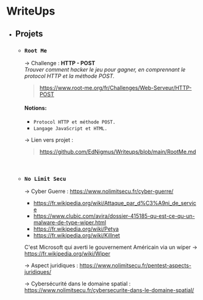 # WriteUps

- ## Projets
  
  -  ### `Root Me` <br>
        -> Challenge : **HTTP - POST**<br>
        _Trouver comment hacker le jeu pour gagner, en comprennant le protocol HTTP et la méthode POST._
        > https://www.root-me.org/fr/Challenges/Web-Serveur/HTTP-POST

        #### Notions:
        
        - `Protocol HTTP et méthode POST.`
        - `Langage JavaScript et HTML.`
        
        -> Lien vers projet : 
        > https://github.com/EdNigmus/Writeups/blob/main/RootMe.md

        <br>

  - ### `No Limit Secu`
       -> Cyber Guerre : https://www.nolimitsecu.fr/cyber-guerre/ <br>
       - https://fr.wikipedia.org/wiki/Attaque_par_d%C3%A9ni_de_service
      - https://www.clubic.com/avira/dossier-415185-qu-est-ce-qu-un-malware-de-type-wiper.html<br>
      - https://fr.wikipedia.org/wiki/Petya <br>
      - https://fr.wikipedia.org/wiki/Killnet<br>
  
      C'est Microsoft qui averti le gouvernement Américain via un wiper -> https://fr.wikipedia.org/wiki/Wiper
  
       -> Aspect juridiques : https://www.nolimitsecu.fr/pentest-aspects-juridiques/

       -> Cybersécurité dans le domaine spatial : https://www.nolimitsecu.fr/cybersecurite-dans-le-domaine-spatial/
    
   

 
